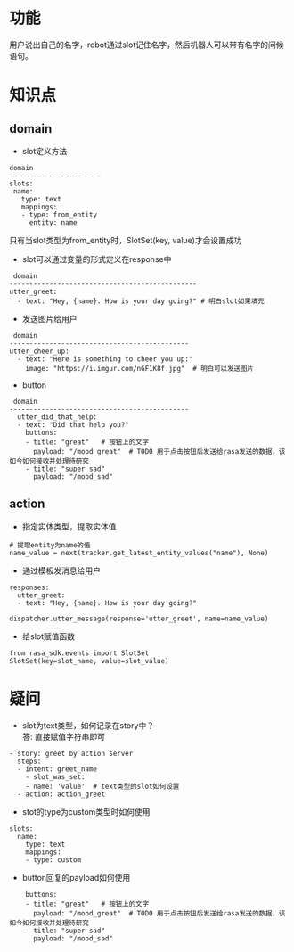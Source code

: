 # 功能

用户说出自己的名字，robot通过slot记住名字，然后机器人可以带有名字的问候语句。

# 知识点

## domain
 - slot定义方法
 
 ```shell
 domain
-----------------------
slots:
  name:
    type: text
    mappings:
    - type: from_entity
      entity: name
 ```
只有当slot类型为from_entity时，SlotSet(key, value)才会设置成功


- slot可以通过变量的形式定义在response中
```shell
 domain
-----------------------------------------------
utter_greet:
  - text: "Hey, {name}. How is your day going?" # 明白slot如果填充
```
- 发送图片给用户
```shell
 domain
---------------------------------------------
utter_cheer_up:
  - text: "Here is something to cheer you up:"
    image: "https://i.imgur.com/nGF1K8f.jpg"  # 明白可以发送图片
```

- button
```shell
 domain
---------------------------------------------
  utter_did_that_help:
  - text: "Did that help you?"
    buttons:
    - title: "great"   # 按钮上的文字
      payload: "/mood_great"  # TODO 用于点击按钮后发送给rasa发送的数据，该如今如何接收并处理待研究
    - title: "super sad"
      payload: "/mood_sad"
```
## action

- 指定实体类型，提取实体值
```shell
# 提取entity为name的值
name_value = next(tracker.get_latest_entity_values("name"), None)
```
- 通过模板发消息给用户
```shell
responses:
  utter_greet:
  - text: "Hey, {name}. How is your day going?"

dispatcher.utter_message(response='utter_greet', name=name_value)
```
- 给slot赋值函数
```shell
from rasa_sdk.events import SlotSet
SlotSet(key=slot_name, value=slot_value)
```

# 疑问
- ~~slot为text类型，如何记录在story中？~~  
答: 直接赋值字符串即可
```shell
- story: greet by action server
  steps:
  - intent: greet_name
    - slot_was_set:
    - name: 'value'  # text类型的slot如何设置
  - action: action_greet
```

- stot的type为custom类型时如何使用
```shell
slots:
  name:
    type: text
    mappings:
    - type: custom
```

- button回复的payload如何使用
```shell
    buttons:
    - title: "great"   # 按钮上的文字
      payload: "/mood_great"  # TODO 用于点击按钮后发送给rasa发送的数据，该如今如何接收并处理待研究
    - title: "super sad"
      payload: "/mood_sad"
```
